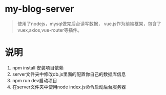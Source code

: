 ﻿# my-blog-server

> 使用了nodejs，mysql做完后台读写数据， vue.js作为前端框架，包含了vuex,axios,vue-router等插件。


# 说明
<ol>
<li>npm install 安装项目依赖
</li>
<li>server文件夹中修改db.js里面的配置你自己的数据库信息</li>
<li>npm run dev启动项目</li>
<li>在server文件夹中使用node index.js命令启动后台服务器</li>
</ol>